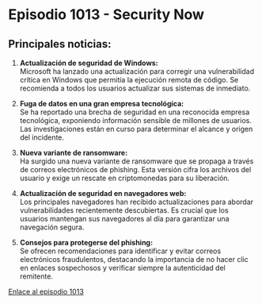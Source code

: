 # Episodio 1013 - Security Now

## Principales noticias:

1. **Actualización de seguridad de Windows:**  
   Microsoft ha lanzado una actualización para corregir una vulnerabilidad crítica en Windows que permitía la ejecución remota de código. Se recomienda a todos los usuarios actualizar sus sistemas de inmediato.

2. **Fuga de datos en una gran empresa tecnológica:**  
   Se ha reportado una brecha de seguridad en una reconocida empresa tecnológica, exponiendo información sensible de millones de usuarios. Las investigaciones están en curso para determinar el alcance y origen del incidente.

3. **Nueva variante de ransomware:**  
   Ha surgido una nueva variante de ransomware que se propaga a través de correos electrónicos de phishing. Esta versión cifra los archivos del usuario y exige un rescate en criptomonedas para su liberación.

4. **Actualización de seguridad en navegadores web:**  
   Los principales navegadores han recibido actualizaciones para abordar vulnerabilidades recientemente descubiertas. Es crucial que los usuarios mantengan sus navegadores al día para garantizar una navegación segura.

5. **Consejos para protegerse del phishing:**  
   Se ofrecen recomendaciones para identificar y evitar correos electrónicos fraudulentos, destacando la importancia de no hacer clic en enlaces sospechosos y verificar siempre la autenticidad del remitente.

[Enlace al episodio 1013](https://www.grc.com/sn/sn-1013.htm)
